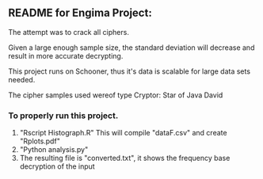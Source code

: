 ## README for Engima Project:

The attempt was to crack all ciphers. 

Given a large enough sample size, the standard deviation will decrease and 
result in more accurate decrypting.

This project runs on Schooner, thus it's data is scalable for large data sets needed.

The cipher samples used wereof type Cryptor: Star of Java David

### To properly run this project.
1) "Rscript Histograph.R" This will compile "dataF.csv" and create "Rplots.pdf"
2) "Python analysis.py"
3) The resulting file is "converted.txt", it shows the frequency base decryption of the input 
